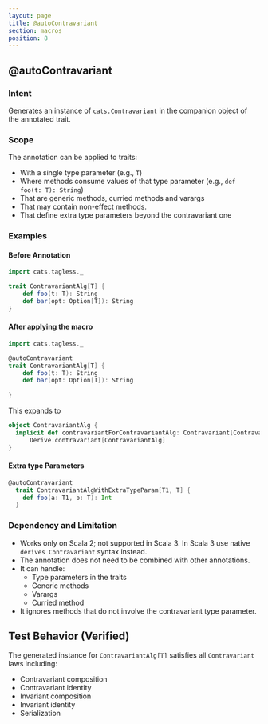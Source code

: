 ```yaml
---
layout: page
title: @autoContravariant
section: macros
position: 8
---
```



## @autoContravariant

### Intent
Generates an instance of `cats.Contravariant` in the companion object of the annotated trait.

### Scope
The annotation can be applied to traits:
- With a single type parameter (e.g., `T`)
- Where methods consume values of that type parameter (e.g., `def foo(t: T): String`)
- That are generic methods, curried methods and varargs 
- That may contain non-effect methods.
- That define extra type parameters beyond the contravariant one

### Examples
#### Before Annotation
```scala
import cats.tagless._

trait ContravariantAlg[T] {
    def foo(t: T): String
    def bar(opt: Option[T]): String
}
```

#### After applying the macro 
```scala
import cats.tagless._

@autoContravariant
trait ContravariantAlg[T] {
    def foo(t: T): String
    def bar(opt: Option[T]): String
  
}
```

This expands to
```scala
object ContravariantAlg {
  implicit def contravariantForContravariantAlg: Contravariant[ContravariantAlg] =
      Derive.contravariant[ContravariantAlg]
}
```

#### Extra type Parameters

```scala
@autoContravariant
  trait ContravariantAlgWithExtraTypeParam[T1, T] {
    def foo(a: T1, b: T): Int
  }
```

### Dependency and Limitation
- Works only on Scala 2; not supported in Scala 3.
In Scala 3 use native `derives Contravariant` syntax instead.
- The annotation does not need to be combined with other annotations.
- It can handle: 
  - Type parameters in the traits
  - Generic methods
  - Varargs
  - Curried method
- It ignores methods that do not involve the contravariant type parameter.

## Test Behavior (Verified)
The generated instance for `ContravariantAlg[T]` satisfies all `Contravariant` laws including:
- Contravariant composition
- Contravariant identity  
- Invariant composition
- Invariant identity
- Serialization